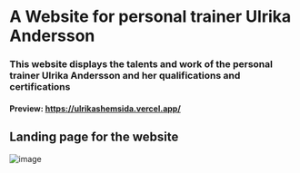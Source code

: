 # A Website for personal trainer Ulrika Andersson

### This website displays the talents and work of the personal trainer Ulrika Andersson and her qualifications and certifications

#### Preview: https://ulrikashemsida.vercel.app/ 

## Landing page for the website
  
![image](https://github.com/PhilipGullberg/Ulrikashemsida/assets/17159766/e31a894c-e303-4aa7-9dc4-785347037d42)

